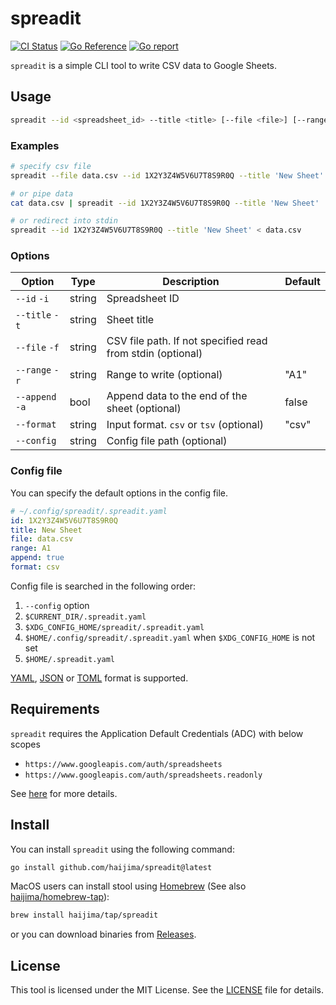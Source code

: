 # spreadit

[![CI Status](https://github.com/haijima/spreadit/workflows/CI/badge.svg?branch=main)](https://github.com/haijima/spreadit/actions)
[![Go Reference](https://pkg.go.dev/badge/github.com/haijima/spreadit.svg)](https://pkg.go.dev/github.com/haijima/spreadit)
[![Go report](https://goreportcard.com/badge/github.com/haijima/spreadit)](https://goreportcard.com/report/github.com/haijima/spreadit)

`spreadit` is a simple CLI tool to write CSV data to Google Sheets.

## Usage

``` sh
spreadit --id <spreadsheet_id> --title <title> [--file <file>] [--range <range>] [--append]
```

### Examples

``` sh
# specify csv file
spreadit --file data.csv --id 1X2Y3Z4W5V6U7T8S9R0Q --title 'New Sheet'

# or pipe data
cat data.csv | spreadit --id 1X2Y3Z4W5V6U7T8S9R0Q --title 'New Sheet'

# or redirect into stdin
spreadit --id 1X2Y3Z4W5V6U7T8S9R0Q --title 'New Sheet' < data.csv
```

### Options

| Option          | Type   | Description                                                | Default |
|-----------------|--------|------------------------------------------------------------|---------|
| `--id` `-i`     | string | Spreadsheet ID                                             |         |
| `--title` `-t`  | string | Sheet title                                                |         |
| `--file` `-f`   | string | CSV file path. If not specified read from stdin (optional) |         |
| `--range` `-r`  | string | Range to write (optional)                                  | "A1"    |
| `--append` `-a` | bool   | Append data to the end of the sheet (optional)             | false   |
| `--format`      | string | Input format. `csv` or `tsv` (optional)                    | "csv"   |
| `--config`      | string | Config file path (optional)                                |         |

### Config file

You can specify the default options in the config file.

``` yaml
# ~/.config/spreadit/.spreadit.yaml
id: 1X2Y3Z4W5V6U7T8S9R0Q
title: New Sheet
file: data.csv
range: A1
append: true
format: csv
```

Config file is searched in the following order:

1. `--config` option
2. `$CURRENT_DIR/.spreadit.yaml`
3. `$XDG_CONFIG_HOME/spreadit/.spreadit.yaml`
4. `$HOME/.config/spreadit/.spreadit.yaml` when `$XDG_CONFIG_HOME` is not set
5. `$HOME/.spreadit.yaml`

[YAML](https://yaml.org/), [JSON](https://www.json.org/json-en.html) or [TOML](https://toml.io/en/) format is supported.

## Requirements

`spreadit` requires the Application Default Credentials (ADC) with below scopes
- `https://www.googleapis.com/auth/spreadsheets`
- `https://www.googleapis.com/auth/spreadsheets.readonly`

See [here](https://cloud.google.com/docs/authentication/provide-credentials-adc) for more details.

## Install

You can install `spreadit` using the following command:

``` sh
go install github.com/haijima/spreadit@latest
```

MacOS users can install stool using [Homebrew](https://brew.sh/) (See also [haijima/homebrew-tap](http://github.com/haijima/homebrew-tap)):

``` sh
brew install haijima/tap/spreadit
```

or you can download binaries from [Releases](https://github.com/haijima/spreadit/releases).

## License

This tool is licensed under the MIT License. See the [LICENSE](https://github.com/haijima/spreadit/blob/main/LICENSE)
file for details.
